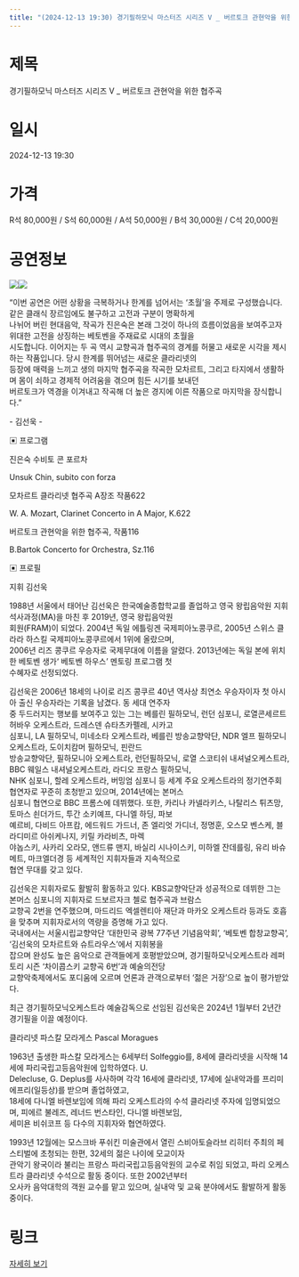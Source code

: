 ```yaml
---
title: "(2024-12-13 19:30) 경기필하모닉 마스터즈 시리즈 V _ 버르토크 관현악을 위한 협주곡"
---
```


# 제목
경기필하모닉 마스터즈 시리즈 V _ 버르토크 관현악을 위한 협주곡

# 일시
2024-12-13 19:30

# 가격
R석 80,000원 / S석 60,000원 / A석 50,000원 / B석 30,000원 / C석 20,000원

# 공연정보
    
    
    
    
    
![](https://center.sac.or.kr/SAC/File/RentConfirm/editor/8ea0ae36-7ff2-4715-a7c1-f27283cd3b82)![](https://center.sac.or.kr/SAC/File/RentConfirm/editor/6999ed53-871b-49a1-9be4-9788aababbf3)    
    
“이번 공연은 어떤 상황을 극복하거나 한계를 넘어서는 ‘초월’을 주제로 구성했습니다. 같은 클래식 장르임에도 불구하고 고전과 구분이 명확하게  
나뉘어 버린 현대음악, 작곡가 진은숙은 본래 그것이 하나의 흐름이었음을 보여주고자 위대한 고전을 상징하는 베토벤을 주재료로 시대의 초월을  
시도합니다. 이어지는 두 곡 역시 교향곡과 협주곡의 경계를 허물고 새로운 시각을 제시하는 작품입니다. 당시 한계를 뛰어넘는 새로운 클라리넷의  
등장에 매력을 느끼고 생의 마지막 협주곡을 작곡한 모차르트, 그리고 타지에서 생활하며 몸이 쇠하고 경제적 어려움을 겪으며 힘든 시기를 보내던  
버르토크가 역경을 이겨내고 작곡해 더 높은 경지에 이른 작품으로 마지막을 장식합니다.”    
  
    
  
\- 김선욱 -  
  
    
  
    
  
▣ 프로그램  
  
    
  
진은숙 수비토 콘 포르차  
  
Unsuk Chin, subito con forza  
  
    
  
모차르트 클라리넷 협주곡 A장조 작품622  
  
W. A. Mozart, Clarinet Concerto in A Major, K.622  
  
    
  
버르토크 관현악을 위한 협주곡, 작품116  
  
B.Bartok Concerto for Orchestra, Sz.116  
  
    
  
    
  
▣ 프로필  
  
    
  
지휘 김선욱  
  
1988년 서울에서 태어난 김선욱은 한국예술종합학교를 졸업하고 영국 왕립음악원 지휘 석사과정(MA)을 마친 후 2019년, 영국 왕립음악원  
회원(FRAM)이 되었다. 2004년 독일 에틀링겐 국제피아노콩쿠르, 2005년 스위스 클라라 하스킬 국제피아노콩쿠르에서 1위에 올랐으며,  
2006년 리즈 콩쿠르 우승자로 국제무대에 이름을 알렸다. 2013년에는 독일 본에 위치한 베토벤 생가‘ 베토벤 하우스’ 멘토링 프로그램 첫  
수혜자로 선정되었다.  
  
    
  
김선욱은 2006년 18세의 나이로 리즈 콩쿠르 40년 역사상 최연소 우승자이자 첫 아시아 출신 우승자라는 기록을 남겼다. 동 세대 연주자  
중 두드러지는 행보를 보여주고 있는 그는 베를린 필하모닉, 런던 심포니, 로열콘세르트허바우 오케스트라, 드레스덴 슈타츠카펠레, 시카고  
심포니, LA 필하모닉, 미네소타 오케스트라, 베를린 방송교향악단, NDR 엘프 필하모니 오케스트라, 도이치캄머 필하모닉, 핀란드  
방송교향악단, 필하모니아 오케스트라, 런던필하모닉, 로열 스코티쉬 내셔널오케스트라, BBC 웨일스 내셔널오케스트라, 라디오 프랑스 필하모닉,  
NHK 심포니, 할레 오케스트라, 버밍엄 심포니 등 세계 주요 오케스트라의 정기연주회 협연자로 꾸준히 초청받고 있으며, 2014년에는 본머스  
심포니 협연으로 BBC 프롬스에 데뷔했다. 또한, 카리나 카넬라키스, 나탈리스 튀츠망, 토마스 쇤더가드, 투간 소키예프, 다니엘 하딩, 파보  
예르비, 다비드 아프캄, 에드워드 가드너, 존 엘리엇 가디너, 정명훈, 오스모 벤스케, 블라디미르 아쉬케나지, 키릴 카라비츠, 마렉  
야놉스키, 사카리 오라모, 앤드류 맨지, 바실리 시나이스키, 미하엘 잔데를링, 유리 바슈메트, 마크엘더경 등 세계적인 지휘자들과 지속적으로  
협연 무대를 갖고 있다.  
  
    
  
김선욱은 지휘자로도 활발히 활동하고 있다. KBS교향악단과 성공적으로 데뷔한 그는 본머스 심포니의 지휘자로 드보르자크 첼로 협주곡과 브람스  
교향곡 2번을 연주했으며, 마드리드 엑셀렌티아 재단과 마카오 오케스트라 등과도 호흡을 맞추며 지휘자로서의 역량을 증명해 가고 있다.  
국내에서는 서울시립교향악단 ‘대한민국 광복 77주년 기념음악회’, ‘베토벤 합창교향곡’, ‘김선욱의 모차르트와 슈트라우스’에서 지휘봉을  
잡으며 완성도 높은 음악으로 관객들에게 호평받았으며, 경기필하모닉오케스트라 레퍼토리 시즌 ‘차이콥스키 교향곡 6번’과 예술의전당  
교향악축제에서도 포디움에 오르며 언론과 관객으로부터 ‘젊은 거장’으로 높이 평가받았다.  
  
    
  
최근 경기필하모닉오케스트라 예술감독으로 선임된 김선욱은 2024년 1월부터 2년간 경기필을 이끌 예정이다.  
  
    
  
    
  
클라리넷 파스칼 모라게스 Pascal Moragues  
  
1963년 출생한 파스칼 모라게스는 6세부터 Solfeggio를, 8세에 클라리넷을 시작해 14세에 파리국립고등음악원에 입학하였다. U.  
Delecluse, G. Deplus를 사사하며 각각 16세에 클라리넷, 17세에 실내악과를 프리미에프리(일등상)를 받으며 졸업하였고,  
18세에 다니엘 바렌보임에 의해 파리 오케스트라의 수석 클라리넷 주자에 임명되었으며, 피에르 불레즈, 레너드 번스타인, 다니엘 바렌보임,  
세미욘 비쉬코프 등 다수의 지휘자와 협연하였다.  
  
    
  
1993년 12월에는 모스크바 푸쉬킨 미술관에서 열린 스비아토슬라브 리히터 주최의 페스티벌에 초청되는 한편, 32세의 젊은 나이에 모교이자  
관악기 왕국이라 불리는 프랑스 파리국립고등음악원의 교수로 취임 되었고, 파리 오케스트라 클라리넷 수석으로 활동 중이다. 또한 2002년부터  
오사카 음악대학의 객원 교수를 맡고 있으며, 실내악 및 교육 분야에서도 활발하게 활동 중이다.  
  


# 링크
[자세히 보기](https://www.sac.or.kr/site/main/show/show_view?SN=60960 "https://www.sac.or.kr/site/main/show/show_view?SN=60960")
